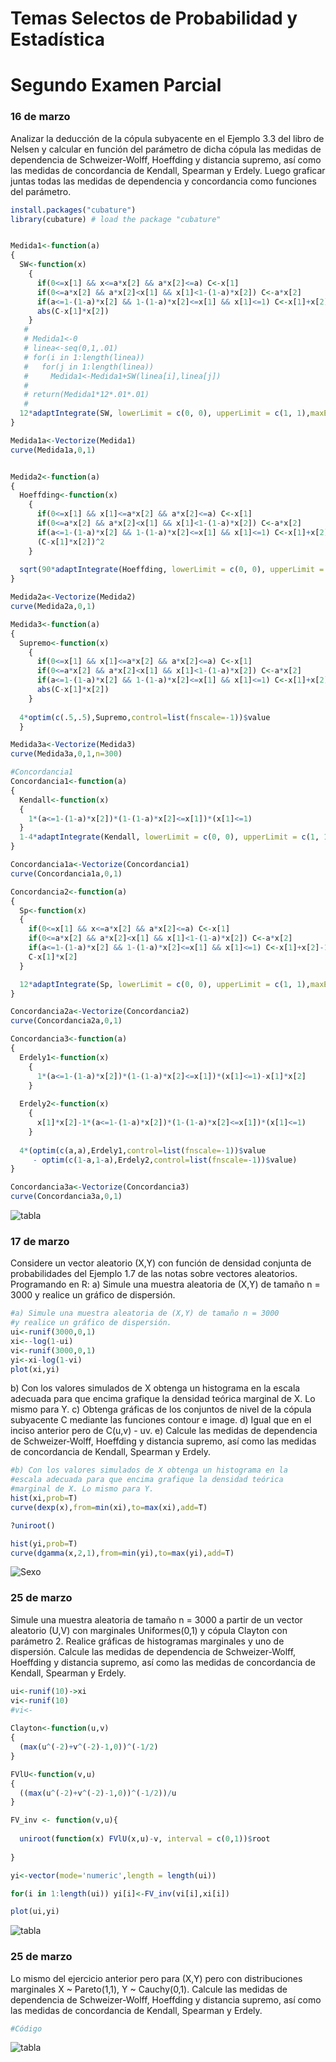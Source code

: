 # Temas Selectos de Probabilidad y Estadística

# Segundo Examen Parcial

### 16 de marzo
Analizar la deducción de la cópula subyacente en el Ejemplo 3.3 del libro de Nelsen y calcular en función del parámetro de dicha cópula las medidas de dependencia de Schweizer-Wolff, Hoeffding y distancia supremo, así como las medidas de concordancia de Kendall, Spearman y Erdely. Luego graficar juntas todas las medidas de dependencia y concordancia como funciones del parámetro.
```R
install.packages("cubature")
library(cubature) # load the package "cubature"


Medida1<-function(a)
{
  SW<-function(x) 
    {
      if(0<=x[1] && x<=a*x[2] && a*x[2]<=a) C<-x[1]
      if(0<=a*x[2] && a*x[2]<x[1] && x[1]<1-(1-a)*x[2]) C<-a*x[2]
      if(a<=1-(1-a)*x[2] && 1-(1-a)*x[2]<=x[1] && x[1]<=1) C<-x[1]+x[2]-1
      abs(C-x[1]*x[2])
    }
   # 
   # Medida1<-0
   # linea<-seq(0,1,.01)
   # for(i in 1:length(linea)) 
   #   for(j in 1:length(linea))
   #     Medida1<-Medida1+SW(linea[i],linea[j])
   # 
   # return(Medida1*12*.01*.01)
   # 
  12*adaptIntegrate(SW, lowerLimit = c(0, 0), upperLimit = c(1, 1),maxEval=500)$integral
}

Medida1a<-Vectorize(Medida1)
curve(Medida1a,0,1)

```

```R

Medida2<-function(a)
{ 
  Hoeffding<-function(x) 
    {
      if(0<=x[1] && x[1]<=a*x[2] && a*x[2]<=a) C<-x[1]
      if(0<=a*x[2] && a*x[2]<x[1] && x[1]<1-(1-a)*x[2]) C<-a*x[2]
      if(a<=1-(1-a)*x[2] && 1-(1-a)*x[2]<=x[1] && x[1]<=1) C<-x[1]+x[2]-1
      (C-x[1]*x[2])^2
    }
  
  sqrt(90*adaptIntegrate(Hoeffding, lowerLimit = c(0, 0), upperLimit = c(1, 1),maxEval=500)$integral)
}

Medida2a<-Vectorize(Medida2)
curve(Medida2a,0,1)
```

```R
Medida3<-function(a)
{ 
  Supremo<-function(x) 
    {
      if(0<=x[1] && x[1]<=a*x[2] && a*x[2]<=a) C<-x[1]
      if(0<=a*x[2] && a*x[2]<x[1] && x[1]<1-(1-a)*x[2]) C<-a*x[2]
      if(a<=1-(1-a)*x[2] && 1-(1-a)*x[2]<=x[1] && x[1]<=1) C<-x[1]+x[2]-1
      abs(C-x[1]*x[2])
    }
  
  4*optim(c(.5,.5),Supremo,control=list(fnscale=-1))$value
  }

Medida3a<-Vectorize(Medida3)
curve(Medida3a,0,1,n=300)
```

```R
#Concordancia1
Concordancia1<-function(a)
{
  Kendall<-function(x) 
  {
    1*(a<=1-(1-a)*x[2])*(1-(1-a)*x[2]<=x[1])*(x[1]<=1)
  }
  1-4*adaptIntegrate(Kendall, lowerLimit = c(0, 0), upperLimit = c(1, 1),maxEval=1000)$integral
}

Concordancia1a<-Vectorize(Concordancia1)
curve(Concordancia1a,0,1)
```

```R
Concordancia2<-function(a)
{
  Sp<-function(x) 
  {
    if(0<=x[1] && x<=a*x[2] && a*x[2]<=a) C<-x[1]
    if(0<=a*x[2] && a*x[2]<x[1] && x[1]<1-(1-a)*x[2]) C<-a*x[2]
    if(a<=1-(1-a)*x[2] && 1-(1-a)*x[2]<=x[1] && x[1]<=1) C<-x[1]+x[2]-1
    C-x[1]*x[2]
  }

  12*adaptIntegrate(Sp, lowerLimit = c(0, 0), upperLimit = c(1, 1),maxEval=500)$integral
}

Concordancia2a<-Vectorize(Concordancia2)
curve(Concordancia2a,0,1)
```

```R
Concordancia3<-function(a)
{ 
  Erdely1<-function(x) 
    {
      1*(a<=1-(1-a)*x[2])*(1-(1-a)*x[2]<=x[1])*(x[1]<=1)-x[1]*x[2]
    }
  
  Erdely2<-function(x) 
    {
      x[1]*x[2]-1*(a<=1-(1-a)*x[2])*(1-(1-a)*x[2]<=x[1])*(x[1]<=1)
    }
  
  4*(optim(c(a,a),Erdely1,control=list(fnscale=-1))$value
     - optim(c(1-a,1-a),Erdely2,control=list(fnscale=-1))$value)
}

Concordancia3a<-Vectorize(Concordancia3)
curve(Concordancia3a,0,1)

```
![tabla](images/plot1.png)



### 17 de marzo
Considere un vector aleatorio (X,Y) con función de densidad conjunta de probabilidades del Ejemplo 1.7 de las notas sobre vectores aleatorios. Programando en R:
a) Simule una muestra aleatoria de (X,Y) de tamaño n = 3000 y realice un gráfico de dispersión.
```R
#a) Simule una muestra aleatoria de (X,Y) de tamaño n = 3000
#y realice un gráfico de dispersión.
ui<-runif(3000,0,1)
xi<--log(1-ui)
vi<-runif(3000,0,1)
yi<-xi-log(1-vi)
plot(xi,yi)
```
b) Con los valores simulados de X obtenga un histograma en la escala adecuada para que encima grafique la densidad teórica marginal de X. Lo mismo para Y.
c) Obtenga gráficas de los conjuntos de nivel de la cópula subyacente C mediante las funciones contour e image.
d) Igual que en el inciso anterior pero de C(u,v) - uv.
e) Calcule las medidas de dependencia de Schweizer-Wolff, Hoeffding y distancia supremo, así como las medidas de concordancia de Kendall, Spearman y Erdely.
```R
#b) Con los valores simulados de X obtenga un histograma en la 
#escala adecuada para que encima grafique la densidad teórica 
#marginal de X. Lo mismo para Y.
hist(xi,prob=T)
curve(dexp(x),from=min(xi),to=max(xi),add=T)

?uniroot()

hist(yi,prob=T)
curve(dgamma(x,2,1),from=min(yi),to=max(yi),add=T)

```
![Sexo](images/sexo.png)

### 25 de marzo
Simule una muestra aleatoria de tamaño n = 3000 a partir de un vector aleatorio (U,V) con marginales Uniformes(0,1) y cópula Clayton con parámetro 2. Realice gráficas de histogramas marginales y uno de dispersión. Calcule las medidas de dependencia de Schweizer-Wolff, Hoeffding y distancia supremo, así como las medidas de concordancia de Kendall, Spearman y Erdely.
```R
ui<-runif(10)->xi
vi<-runif(10)
#vi<-
  
Clayton<-function(u,v)
{
  (max(u^(-2)+v^(-2)-1,0))^(-1/2)
}

FVlU<-function(v,u)
{
  ((max(u^(-2)+v^(-2)-1,0))^(-1/2))/u
}

FV_inv <- function(v,u){
  
  uniroot(function(x) FVlU(x,u)-v, interval = c(0,1))$root
  
}

yi<-vector(mode='numeric',length = length(ui))

for(i in 1:length(ui)) yi[i]<-FV_inv(vi[i],xi[i])

plot(ui,yi)


```
![tabla](images/edad.png)

### 25 de marzo
Lo mismo del ejercicio anterior pero para (X,Y) pero con distribuciones marginales X ~ Pareto(1,1), Y ~ Cauchy(0,1). Calcule las medidas de dependencia de Schweizer-Wolff, Hoeffding y distancia supremo, así como las medidas de concordancia de Kendall, Spearman y Erdely.
```R
#Código
```
![tabla](images/edad.png)
       

